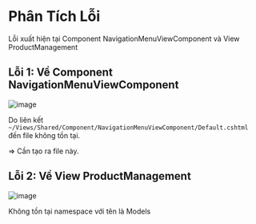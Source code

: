 ﻿# Phân Tích Lỗi

Lỗi xuất hiện tại Component NavigationMenuViewComponent và View ProductManagement

## Lỗi 1: Về Component NavigationMenuViewComponent

![image](https://user-images.githubusercontent.com/45689286/226090634-521b7226-f588-49f0-bbbb-f9f8ef2cf910.png)

Do liên kết `~/Views/Shared/Component/NavigationMenuViewComponent/Default.cshtml` đến file không tồn tại.

=> Cần tạo ra file này.

## Lỗi 2: Về View ProductManagement

![image](https://user-images.githubusercontent.com/45689286/226090808-aaa661e2-6829-48b7-aa9e-67b3474261f7.png)

Không tồn tại namespace với tên là Models
